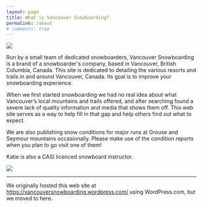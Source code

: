 ```yaml
---
layout: page
title: What is Vancouver Snowboarding?
permalink: /about
# comments: true
---
```


<div class="row justify-content-between">

<div class="col-md-3">
<img src="https://vancouversnowboarding.files.wordpress.com/2020/03/img_3701.jpg"/>
</div>

<div class="col-md-6">

<p>
Run by a small team of dedicated snowboarders, Vancouver Snowboarding is a brand of a snowboarder's company, based in Vancouver, British Columbia, Canada. This site is dedicated to detailing the various resorts and trails in and around Vancouver, Canada.
Its goal is to improve your snowboarding experience.
</p>

<p>
When we first started snowboarding we had no real idea about what Vancouver’s local mountains and trails offered, and after searching found a severe lack of quality information and media that shows them off. This web site serves as a way to help fill in that gap and help others find out what to expect.
</p>

<p>
We are also publishing snow conditions for major runs at Grouse and Seymour mountains occasionally. Please make use of the condition reports when you plan to go visit one of them!
</p>

<p>
Katie is also a CASI licenced snowboard instructor.
</p>
</div>


<div class="col-md-3">
  <img src="https://vancouversnowboarding.files.wordpress.com/2021/03/image-5.png"/>
</div>

</div>


--- 
We originally hosted this web site at <https://vancouversnowboarding.wordpress.com/> using WordPress.com, but we moved to here.
